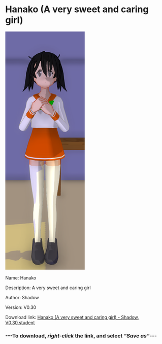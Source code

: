 # Hanako (A very sweet and caring girl)

<img src = "https://raw.githubusercontent.com/Arbiter1223/Daigaku-Gurashi-Custom-Students/master/Students/Files/Hanako%20(A%20very%20sweet%20and%20caring%20girl).png">

Name: Hanako

Description: A very sweet and caring girl

Author: Shadow

Version: V0.30

Download link: <a href="https://raw.githubusercontent.com/Arbiter1223/Daigaku-Gurashi-Custom-Students/master/Students/Files/Hanako%20(A%20very%20sweet%20and%20caring%20girl)%20-%20Shadow%2C%20V0.30.student">Hanako (A very sweet and caring girl) - Shadow, V0.30.student</a>

### ---**To download, _right-click_ the link, and select _"Save as"_**---
